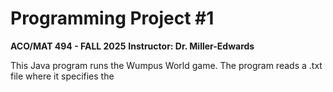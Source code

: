 # Programming Project #1
**ACO/MAT 494 - FALL 2025**
**Instructor: Dr. Miller-Edwards**


This Java program runs the Wumpus World game. The program reads a .txt file where it specifies the
